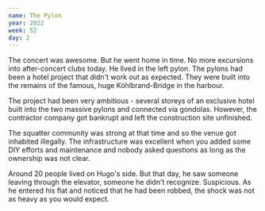 ```yaml
---
name: The Pylon
year: 2022
week: 52
day: 2
---
```


The concert was awesome. But he went home in time. No more excursions into
after-concert clubs today. He lived in the left pylon. The pylons had been a
hotel project that didn't work out as expected. They were built into the remains
of the famous, huge Köhlbrand-Bridge in the harbour.

The project had been very ambitious - several storeys of an exclusive hotel
built into the two massive pylons and connected via gondolas. However, the
contractor company got bankrupt and left the construction site unfinished.

The squatter community was strong at that time and so the venue got inhabited
illegally. The infrastructure was excellent when you added some DIY efforts and
maintenance and nobody asked questions as long as the ownership was not clear.

Around 20 people lived on Hugo's side. But that day, he saw someone leaving
through the elevator, someone he didn't recognize. Suspicious. As he entered his
flat and noticed that he had been robbed, the shock was not as heavy as you
would expect.

